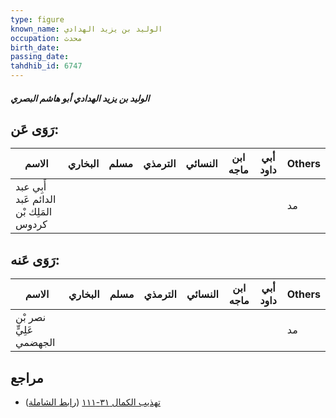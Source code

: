 ```yaml
---
type: figure
known_name: الوليد بن يزيد الهدادي
occupation: محدث
birth_date:
passing_date:
tahdhib_id: 6747
---
```

##### الوليد بن يزيد الهدادي أبو هاشم البصري

## رَوَى عَن:
| الاسم                                   | البخاري | مسلم | الترمذي | النسائي | ابن ماجه | أبي داود | Others |
| --------------------------------------- | ------- | ---- | ------- | ------- | -------- | -------- | ------ |
| أَبِي عبد الدائم عَبد المَلِك بْن كردوس |         |      |         |         |          |          | مد     |
## رَوَى عَنه:
| الاسم                   | البخاري | مسلم | الترمذي | النسائي | ابن ماجه | أبي داود | Others |
| ----------------------- | ------- | ---- | ------- | ------- | -------- | -------- | ------ |
| نصر بْن عَلِيٍّ الجهضمي |         |      |         |         |          |          | مد     |
## مراجع
- [تهذيب الكمال ٣١-١١١](obsidian://open?vault=Tahdhib-al-Kamal&file=Figures/٦٧٤٧-الوليد%20بن%20يزيد%20الهدادي%20أبو%20هاشم%20البصري) ([رابط الشاملة](https://shamela.ws/book/3722/16659))
